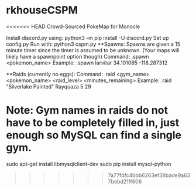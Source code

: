 # rkhouseCSPM

<<<<<<< HEAD
Crowd-Sourced PokeMap for Monocle

Install discord.py using: python3 -m pip install -U discord.py
Set up config.py
Run with: python3 cspm.py
**Spawns: Spawns are given a 15 minute timer since the timer is assumed to be unknown. (Your maps will likely have a spawnpoint option though) Command: .spawn <pokemon_name> Example: .spawn larvitar 34.101085 -118.287312

**Raids (currently no eggs): Command: .raid <gym_name> <pokemon_name> <raid_level> <minutes_remaining> Example: .raid "Silverlake Painted" Rayquaza 5 29

Note: Gym names in raids do not have to be completely filled in, just enough so MySQL can find a single gym.
=======
sudo apt-get install libmysqlclient-dev
sudo pip install mysql-python
>>>>>>> 7a77f4fc4bbb6263ef38bade9a637bebd21ff606
